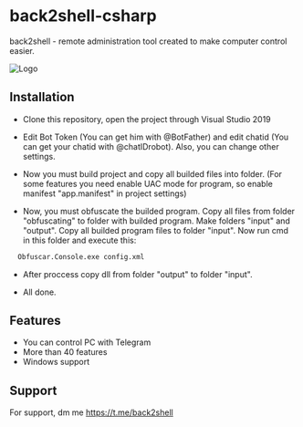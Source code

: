 
# back2shell-csharp

back2shell - remote administration tool created to make computer control easier.


![Logo](https://user-images.githubusercontent.com/33353036/167257713-1ef10c1c-63cc-46a5-9c39-9238e074e969.png)


## Installation

 - Clone this repository, open the project through Visual Studio 2019

 - Edit Bot Token (You can get him with @BotFather) and edit chatid (You can get your chatid with @chatIDrobot). Also, you can change other settings.

 - Now you must build project and copy all builded files into folder. (For some features you need enable UAC mode for program, so enable manifest "app.manifest" in project settings)

 - Now, you must obfuscate the builded program. Copy all files from folder "obfuscating" to folder with builded program. Make folders "input" and "output". Copy all builded program files to folder "input". Now run cmd in this folder and execute this:

```bash
  Obfuscar.Console.exe config.xml
```

 - After proccess copy dll from folder "output" to folder "input".

 - All done.

 
## Features

- You can control PC with Telegram
- More than 40 features
- Windows support


## Support

For support, dm me https://t.me/back2shell

